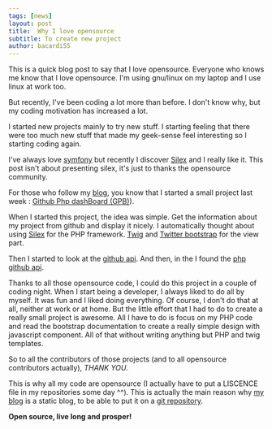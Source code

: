 ```yaml
---
tags: [news]
layout: post
title:  Why I love opensource
subtitle: To create new project
author: bacardi55
---
```


This is a quick blog post to say that I love opensource. Everyone who knows me know that I love opensource. I'm using gnu/linux on my laptop and I use linux at work too.

But recently, I've been coding a lot more than before. I don't know why, but my coding motivation has increased a lot.

I started new projects mainly to try new stuff. I starting feeling that there were too much new stuff that made my geek-sense feel interesting so I starting coding again.

I've always love  [symfony](http://symfony.com "symfony") but recently I discover [Silex](http://silex.sension.org "silex") and I really like it.
This post isn't about presenting silex, it's just to thanks the opensource community.

For those who follow my [blog](/2013/02/03/presenting-github-php-dashboard-gpb.html), you know that I started a small project last week : [Github Php dashBoard (GPB)](http://projects.bacardi55.org/gpb/#summary-GPB "Github Php dashBoard")).

When I started this project, the idea was simple. Get the information about my project from github and display it nicely.
I automatically thought about using [Silex](http://silex.sension.org "silex") for the PHP framework. [Twig](http://twig.sensio.org "twig") and [Twitter bootstrap](http://twitter.github.com/bootstrap/ "Twitter Bootstrap") for the view part.

Then I started to look at the [github api](https://api.github.com). And then, in the I found the [php github api](https://github.com/KnpLabs/php-github-api/ "php github api").

Thanks to all those opensource code, I could do this project in a couple of coding night. When I start being a developer, I always liked to do all by myself. It was fun and I liked doing everything.
Of course, I don't do that at all, neither at work or at home. But the little effort that I had to do to create a really small project is awesome. All I have to do is focus on my PHP code and read the bootstrap documentation to create a really simple design with javascript component. All of that without writing anything but PHP and twig templates.

So to all the contributors of those projects (and to all opensource contributors actually), *THANK YOU*.

This is why all my code are opensource (I actually have to put a LISCENCE file in my repositories some day ^^).
This is actually the main reason why [my blog](http://bacardi55.org "bacardi55's blog") is a static blog, to be able to put it on a [git repository](http://github.com/bacardi55/b-55-log "bacardi55's blog on github").


**Open source, live long and prosper!**
